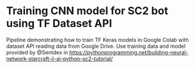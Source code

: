 # Training CNN model for SC2 bot using TF Dataset API
Pipeline demonstrating how to train TF Keras models in Google Colab with dataset API reading data from Google Drive.
Use training data and model provided by @Sentdex in https://pythonprogramming.net/building-neural-network-starcraft-ii-ai-python-sc2-tutorial/

